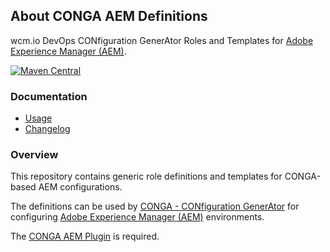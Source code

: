 ## About CONGA AEM Definitions

wcm.io DevOps CONfiguration GenerAtor Roles and Templates for [Adobe Experience Manager (AEM)][aem].

[![Maven Central](https://maven-badges.herokuapp.com/maven-central/io.wcm.devops.conga.definitions/io.wcm.devops.conga.definitions.aem/badge.svg)](https://maven-badges.herokuapp.com/maven-central/io.wcm.devops.conga.definitions/io.wcm.devops.conga.definitions.aem)


### Documentation

* [Usage][usage]
* [Changelog][changelog]


### Overview

This repository contains generic role definitions and templates for CONGA-based AEM configurations. 

The definitions can be used by [CONGA - CONfiguration GenerAtor][conga] for configuring [Adobe Experience Manager (AEM)][aem] environments.

The [CONGA AEM Plugin][conga-aem] is required.



[usage]: usage.html
[changelog]: changes-report.html
[conga]: http://devops.wcm.io/conga/
[conga-aem]: http://devops.wcm.io/conga/plugins/aem/
[aem]: http://www.adobe.com/solutions/web-experience-management.html
